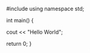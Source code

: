 #include <iostream>
  using namespace std;
  
int main() {
  
  cout << "Hello World";
  
  return 0;
}

